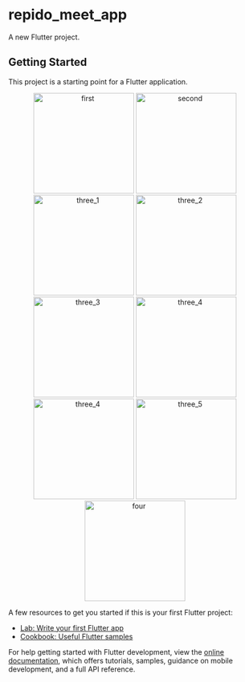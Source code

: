 # repido_meet_app

A new Flutter project.

## Getting Started

This project is a starting point for a Flutter application.

<div align="center">
  <img src="https://github.com/MEeTpanchal1222/laza_meet_app/assets/143181413/adf4b798-bfcb-4950-ba85-1f99064dbda8" width="200" alt="first">
  <img src="https://github.com/MEeTpanchal1222/laza_meet_app/assets/143181413/c351cf0f-47a1-4b89-8744-84c0ec74b091" width="200" alt="second">
</div>

<div align="center">
  <img src="https://github.com/MEeTpanchal1222/laza_meet_app/assets/143181413/503a91a4-dc30-45ab-9948-27c11451901f" width="200" alt="three_1">
  <img src="https://github.com/MEeTpanchal1222/laza_meet_app/assets/143181413/b71acaa5-48b7-4a09-a1ce-3d2a3b7b22b6" width="200" alt="three_2">
  <img src="https://github.com/MEeTpanchal1222/laza_meet_app/assets/143181413/acd7fcdf-5ddb-48e2-9438-5b4c3b12dce9" width="200" alt="three_3">
  <img src="https://github.com/MEeTpanchal1222/laza_meet_app/assets/143181413/fd8197a6-d043-43fc-9273-23cc499c304e"  width="200" alt="three_4"> 
</div>

<div align="center">
  <img src="https://github.com/MEeTpanchal1222/laza_meet_app/assets/143181413/34bea255-8b2a-4f5b-8a3d-2f0d4f60df81" width="200" alt="three_4">
  <img src="https://github.com/MEeTpanchal1222/laza_meet_app/assets/143181413/62fb6880-cfa8-4e13-a036-a939d8b14c19" width="200" alt="three_5">
</div>

<div align="center">
  <img src="https://github.com/MEeTpanchal1222/laza_meet_app/assets/143181413/51bd35f9-7ad6-470e-9e77-82be4feb8fc2" width="200" alt="four">
</div>

A few resources to get you started if this is your first Flutter project:

- [Lab: Write your first Flutter app](https://docs.flutter.dev/get-started/codelab)
- [Cookbook: Useful Flutter samples](https://docs.flutter.dev/cookbook)

For help getting started with Flutter development, view the
[online documentation](https://docs.flutter.dev/), which offers tutorials,
samples, guidance on mobile development, and a full API reference.
